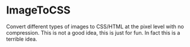 ImageToCSS
==========

Convert different types of images to CSS/HTML at the pixel level with no compression.  This is not a good idea, this is just for fun.  In fact this is a terrible idea.